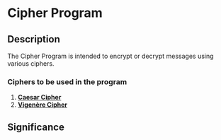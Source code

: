 # Cipher Program

## Description
The Cipher Program is intended to encrypt or decrypt messages using various ciphers. 

### Ciphers to be used in the program
1. [**Caesar Cipher**](https://www.geeksforgeeks.org/caesar-cipher-in-cryptography/ "What is a Caesar Cipher")
2. [**Vigenère Cipher**](https://www.geeksforgeeks.org/vigenere-cipher/?ref=lbp "What is a Vigenère Cipher")
## Significance


